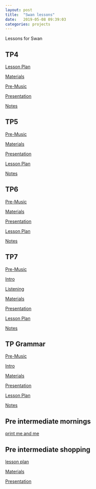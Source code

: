 ```yaml
---
layout: post
title:  "Swan lessons"
date:   2019-05-08 09:39:03
categories: projects
---
```

Lessons for Swan

<h2>TP4</h2>
<p><a href="https://docs.google.com/document/d/1DjyWLqJOITU7B8smaCBJMQDTCWnR8qSQi4rQmb71inw/edit?usp=sharing">Lesson Plan</a></p>
<p><a href="https://docs.google.com/document/d/1bHuPeQq4mQygXNYoa0U4tIXITSYw2X74hEe6DkwhDZk/edit?usp=sharing">Materials</a></p>
<p><a href="https://listenonrepeat.com/watch/?v=_E2CNZIlVIg#Tour_the_States_-_Official_Music_Video"> Pre-Music</a></p>
<p><a href="https://docs.google.com/presentation/d/1MaaZq9l12eLNUGDkq0O7gkDSEocMl5iUrzriW_akqKc/edit?usp=sharing">Presentation</a></p>
<p><a href="https://docs.google.com/document/d/1WHvbuFQ7PVCsvcBuAsIhEhgJv5xPmLMDcQSWX5XV3f8/edit?usp=sharing">Notes</a></p>

<h2>TP5</h2>
<p>
  <a href="https://listenonrepeat.com/watch/?v=_E2CNZIlVIg#Tour_the_States_-_Official_Music_Video">
    Pre-Music
  </a>
</p>
<p>
  <a href="https://docs.google.com/document/d/1oi8Iaf6PwUOZiGjKjOmssaofgw3HSug1IKDVEDLe22k/edit?usp=sharing">
    Materials
  </a>
<p>
<p>
  <a href="https://docs.google.com/presentation/d/1oj9pvoUWY_dMMa8pT_0dWqXnMWOYI8VMzcGL7nT5nDc/edit?usp=sharing">
    Presentation
  </a>
<p>
<p>
  <a href="https://docs.google.com/document/d/1RR-PXsEwzD17yxcbLoD5ltbnAUH6VBuDYaiSx9eXsaE/edit?usp=sharing">
    Lesson Plan
  </a>
<p>
<p>
  <a href="https://docs.google.com/document/d/10pXmlqxl__gSpS0nBsEGJRRAEmigPGCNWOAjeNAISzQ/edit?usp=sharing">
    Notes
  </a>
<p>

<h2>TP6</h2>
<p>
  <a href="https://listenonrepeat.com/watch/?v=_E2CNZIlVIg#Tour_the_States_-_Official_Music_Video">
    Pre-Music
  </a>
</p>
<p>
  <a href="https://docs.google.com/document/d/1fOWPp-Q1G9JEIicQWTWBTx2LisSR7TW9lhYICfzxNts/edit">
    Materials
  </a>
<p>
<p>
  <a href="https://docs.google.com/presentation/d/153wlQXMBONg4_rEjJB8z4ByRuF3w9vTjCPAPqwvAfgg/edit#slide=id.g575e833ea1_0_124">
    Presentation
  </a>
<p>
<p>
  <a href="https://docs.google.com/document/d/1VO_RKaE_I9akySG1P8J1TivancwWe9XnvkjXNWvvaKA/edit">
    Lesson Plan
  </a>
<p>
<p>
  <a href="https://docs.google.com/document/d/1lPIVIbZAH3jmWqK4bfE8de5Fo1Eow-mn5lBv417nU4U/edit">
    Notes
  </a>
<p>

<h2>TP7</h2>
<p>
  <a href="https://listenonrepeat.com/watch/?v=_E2CNZIlVIg#Tour_the_States_-_Official_Music_Video">
    Pre-Music
  </a>
</p>
<p>
  <a href="https://www.youtube.com/watch?v=58iT2L4VQj4&t=36">
    Intro
  </a>
</p>
<p>
  <a href="https://www.youtube.com/watch?v=OBhirBbK81E">
    Listening
  </a>
</p>
<p>
  <a href="https://docs.google.com/document/d/1Oh_eWQVhkYx4KffbvXPpKLKUQq36LzzlVMsZLvTYb4U/edit?usp=sharing">
    Materials
  </a>
<p>
<p>
  <a href="https://docs.google.com/presentation/d/1khVgRNurIL5AZh2bVX8rh_XDeRdP9HeiTc29T_WBRZs/edit?usp=sharing">
    Presentation
  </a>
<p>
<p>
  <a href="https://docs.google.com/document/d/1LuIjfrkFlfQH5zhMx1aAgWeysrce1FTKoP586q7mF5o/edit?usp=sharing">
    Lesson Plan
  </a>
<p>
<p>
  <a href="https://docs.google.com/document/d/1VxqJ5t5MpnYwXtsPEPJJo1FrEbZciPKTO3_YgYHJ6es/edit?usp=sharing">
    Notes
  </a>
<p>

<h2>TP Grammar</h2>
<p>
  <a href="https://listenonrepeat.com/watch/?v=_E2CNZIlVIg#Tour_the_States_-_Official_Music_Video">
    Pre-Music
  </a>
</p>
<p>
  <a href="">
    Intro
  </a>
</p>
<p>
  <a href="https://docs.google.com/document/d/1XJqS7cjY-UqHjugvt-2lxCFVDltT1lMCdtcHE9mPzDw/edit?usp=sharing">
    Materials
  </a>
<p>
<p>
  <a href="https://docs.google.com/presentation/d/1k-zMWrjaREAVzQCR91kKfwjZ9SWtqob_TEecPSbo-Qw/edit?usp=sharing">
    Presentation
  </a>
<p>
<p>
  <a href="https://docs.google.com/document/d/1fVOGBzqhGP-W7_sN69NNQh3QuaHhAnnrrp4HamGYlhI/edit?usp=sharing">
    Lesson Plan
  </a>
<p>
<p>
  <a href="https://docs.google.com/document/d/1fau5G1tcmOJ6qFjAxdG9SWyVKZr8eHLgHejtgAzVoh4/edit?usp=sharing">
    Notes
  </a>
</p>
<h2>Pre intermediate mornings</h2>
<p>
  <a href="https://docs.google.com/document/d/1r73S8VlXyrDb8dc0fI10X8WZ8zGVT69JAbcIl5gIQJI/edit?usp=sharing">
    print me
  </a>
  <a href="https://drive.google.com/file/d/15eHpmFezaVvu1K2uuzuPSKFVBuq1p6Rm/view?usp=sharing">
    and me
  </a>
</p>
<h2>Pre intermediate shopping</h2>
<p>
  <a href="https://docs.google.com/document/d/1eiQYP86HUqeTNCiNw5hGfs3OVudF4qU_hE1T384KKmA/edit?usp=sharing">
    lesson plan
  </a>
</p>
<p>
  <a href="https://docs.google.com/document/d/1opgDIHnU5g4_fixPlyFvqSdqcaH8Ms40G2kWovu1gs0/edit?usp=sharing">
    Materials
  </a>
</p>
<p>
  <a href="https://docs.google.com/presentation/d/1D904-dAQxc6iIIbyAh06JRjT2IacoC3XW7HM0oTHpPw/edit?usp=sharing">
    Presentation
  </a>
</p>
